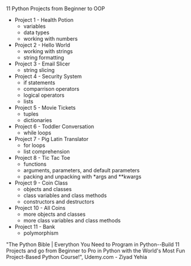 11 Python Projects from Beginner to OOP

- Project 1 - Health Potion
  - variables
  - data types
  - working with numbers
- Project 2 - Hello World
  - working with strings
  - string formatting
- Project 3 - Email Slicer
  - string slicing
- Project 4 - Security System
  - if statements
  - comparrison operators
  - logical operators
  - lists
- Project 5 - Movie Tickets
  - tuples
  - dictionaries
- Project 6 - Toddler Conversation
  - while loops
- Project 7 - Pig Latin Translator
  - for loops
  - list comprehension
- Project 8 - Tic Tac Toe
  - functions
  - arguments, parameters, and default parameters
  - packing and unpacking with *args and **kwargs
- Project 9 - Coin Class
  - objects and classes
  - class variables and class methods
  - constructors and destructors
- Project 10 - All Coins
  - more objects and classes
  - more class variables and class methods
- Project 11 - Bank
  - polymorphism

"The Python Bible | Everython You Need to Program in Python--Build 11 Projects and go from Beginner to Pro in Python with the World's Most Fun Project-Based Python Course!", Udemy.com - Ziyad Yehia
